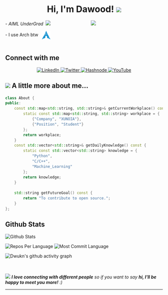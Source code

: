<h1 align="center"> Hi, I'm Dawood! <img src="https://media.giphy.com/media/mGcNjsfWAjY5AEZNw6/giphy.gif" width="50"></h2>
<img align='right' src="https://media.giphy.com/media/4Zgy9QqzWU8C3ugvCa/giphy.gif" width="230">
<p><em>- AIML UnderGrad &nbsp;<img src="https://media.giphy.com/media/fYSnHlufseco8Fh93Z/giphy.gif" width="30">
</em></p>
- I use Arch btw &nbsp; <a href="https://archlinux.org/">
  <img src="assets/arch.svg" height="28" align="center" alt="Arch Linux">
</a><br><br>

<h2> Connect with me </h2>
<p align="center">
  <a href="https://www.linkedin.com/in/dwukn/">
    <img src="https://img.shields.io/badge/linkedin-0a66c2.svg" alt="LinkedIn" />
  </a>
  <a href="https://twitter.com/thewoodhere">
    <img src="https://img.shields.io/badge/Twitter-blue?style=flat-square&logo=twitter&logoColor=white" alt="Twitter" />
  </a>
  <a href="https://thewood.hashnode.dev/">
    <img src="https://img.shields.io/badge/hashnode-%23FF4500.svg" alt="Hashnode" />
  </a>
  <a href="https://www.youtube.com/@Rexthehuman">
    <img src="https://img.shields.io/badge/YouTube-FF0000?style=flat-square&logo=youtube&logoColor=white" alt="YouTube" />
  </a>
</p>



<h2>
  <img src="https://media.giphy.com/media/VgCDAzcKvsR6OM0uWg/giphy.gif" width="50"> A little more about me...
</h2>


```CPP
class About {
public:
    const std::map<std::string, std::string>& getCurrentWorkplace() const {
        static const std::map<std::string, std::string> workplace = {
            {"Company", "XUNOIA"},
            {"Position", "Student"}
        };
        return workplace;
    }
    const std::vector<std::string>& getDailyKnowledge() const {
        static const std::vector<std::string> knowledge = {
            "Python",
            "C/C++",
            "Machine_Learning"
        };
        return knowledge;
    }

    std::string getFutureGoal() const {
        return "To contribute to open source.";
    }
};
```



<!--
<details>
 <summary><b>GSSOC(24) Badges 🪶</b></summary><br>
<div style='display:flex; align-items:center; gap: 10px;' align='center'><a href="https://gssoc.girlscript.tech/leaderboard">
<img src="https://raw.githubusercontent.com/GSSoC24/Postman-Challenge/main/docs/assets/Postman%20White.png" width="100px" height="100px" />
  <img src="https://raw.githubusercontent.com/GSSoC24/Postman-Challenge/main/docs/assets/1.png" width="100px" height="100px" />
  <img src="https://raw.githubusercontent.com/GSSoC24/Postman-Challenge/main/docs/assets/2.png" width="100px" height="100px" />
  <img src="https://raw.githubusercontent.com/GSSoC24/Postman-Challenge/main/docs/assets/3.png" width="100px" height="100px" />
  <img src="https://raw.githubusercontent.com/GSSoC24/Postman-Challenge/main/docs/assets/4.png" width="100px" height="100px" />
  <img src="https://raw.githubusercontent.com/GSSoC24/Postman-Challenge/main/docs/assets/5.png" width="100px" height="100px" />
  <img src="https://raw.githubusercontent.com/GSSoC24/Postman-Challenge/main/docs/assets/6.png" width="105px" height="105px" />
  <img src="https://raw.githubusercontent.com/GSSoC24/Postman-Challenge/main/docs/assets/7.png" width="100px" height="100px" />
  <img src="https://raw.githubusercontent.com/GSSoC24/Postman-Challenge/main/docs/assets/8.png" width="100px" height="100px" />
  <img src="https://raw.githubusercontent.com/GSSoC24/Contributor/refs/heads/main/assets/Code%20Luminary.png" width="105px" height="105px" />
  <img src="https://raw.githubusercontent.com/GSSoC24/Contributor/refs/heads/main/assets/Git%20Explorer.png" width="100px" height="100px" />
  <img src="https://raw.githubusercontent.com/GSSoC24/Contributor/refs/heads/main/assets/Pull%20Expert.png" width="100px" height="100px" /></a>
</div>
</details>
-->


## Github Stats

![Github Stats](https://github-readme-stats-eight-theta.vercel.app/api?username=Dwukn&show_icons=true&hide_border=true&theme=blue-green&include_all_commits=true&count_private=true)

![Repos Per Language](http://github-profile-summary-cards.vercel.app/api/cards/repos-per-language?username=Dwukn&theme=blue_green)
![Most Commit Language](http://github-profile-summary-cards.vercel.app/api/cards/most-commit-language?username=Dwukn&theme=blue_green)

![Dwukn's github activity graph](https://github-readme-activity-graph.vercel.app/graph?username=Dwukn&theme=github-compact)
<!--
[![Dwukn's GitHub stats-Dark](https://github-readme-stats.vercel.app/api?username=Dwukn&show_icons=true&theme=dark#gh-dark-mode-only)](https://github.com/Dwukn/github-readme-stats#gh-dark-mode-only)
[![Dwukn's GitHub stats-Light](https://github-readme-stats.vercel.app/api?username=Dwukn&show_icons=true&theme=default#gh-light-mode-only)](https://github.com/Dwukn/github-readme-stats#gh-light-mode-only)
![Top Languages](https://github-readme-stats.vercel.app/api/top-langs/?username=Dwukn&theme=blue-green&hide_border=true&include_all_commits=false&count_private=true&layout=compact)
![Dwukn's GitHub stats](https://github-readme-stats.vercel.app/api?username=Dwukn\&rank_icon=percentile&theme=)
![GitHub Stats](https://github-readme-stats.vercel.app/api?username=Dwukn&theme=blue-green&hide_border=true&include_all_commits=true&count_private=true)
![Streak Stats](https://github-readme-streak-stats.herokuapp.com/?user=Dwukn&theme=blue-green&hide_border=true&count_private=true)
![Productive Time](http://github-profile-summary-cards.vercel.app/api/cards/productive-time?username=Dwukn&theme=blue_green&utcOffset=8)
![Top Langs](https://github-readme-stats.vercel.app/api/top-langs/?username=Dwukn\&layout=pie)]
-->




<!--
<div align="center">
  <img height ="200em"src="https://github-readme-stats.vercel.app/api/top-langs?username=Dwukn&locale=en&hide_title=false&layout=compact&card_width=320&langs_count=10&theme=radical&hide_border=false&order=2" height="150" alt="languages graph" />
  <img height="180em" src="https://github-readme-stats.vercel.app/api?username=Dwukn&show_icons=true&theme=algolia&count_private=true"/>
</div>
<br>
<div align="center" >
  <img height ="180em" src="https://github-readme-streak-stats.herokuapp.com/?user=Dwukn&theme=radical" alt="Dwukn" />
</div>
-->
<br>
<br>
<img src="https://media.giphy.com/media/LnQjpWaON8nhr21vNW/giphy.gif" width="60"> <em><b>I love connecting with different people</b> so if you want to say <b>hi, I'll be happy to meet you more!</b> :)</em>

---
